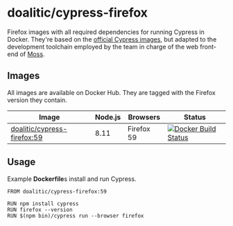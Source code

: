 # doalitic/cypress-firefox

Firefox images with all required dependencies for running Cypress in Docker. They're based
on the [official Cypress images](https://github.com/cypress-io/cypress-docker-images), but adapted
to the development toolchain employed by the team in charge of the web front-end of
[Moss](https://moss.sh).


## Images

All images are available on Docker Hub. They are tagged with the Firefox version they contain.

| Image | Node.js | Browsers | Status |
| ----- | ------- | -------- | ------ |
| [doalitic/cypress-firefox:59](firefox/59) | 8.11 | Firefox 59 | [![Docker Build Status](https://img.shields.io/docker/build/doalitic/cypress-firefox.svg)](https://hub.docker.com/r/doalitic/cypress-firefox/) |


## Usage

Example **Dockerfile**s install and run Cypress.

```docker
FROM doalitic/cypress-firefox:59

RUN npm install cypress
RUN firefox --version
RUN $(npm bin)/cypress run --browser firefox
```
